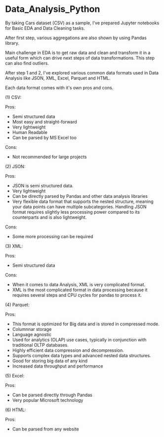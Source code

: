 # Data_Analysis_Python

By taking Cars dataset (CSV) as a sample, I've prepared Jupyter notebooks for Basic EDA and Data Cleaning tasks. 

After first step, various aggregations are also shown by using Pandas library.

Main challenge in EDA is to get raw data and clean and transform it in a useful form which can drive next steps of data transformations.
This step can also find outliers.

After step 1 and 2, I've explored various common data formats used in Data Analysis like JSON, XML, Excel, Parquet and HTML.

Each data format comes with it's own pros and cons.

(1) CSV:

Pros:
- Semi structured data
- Most easy and straight-forward
- Very lightweight
- Human Readable
- Can be parsed by MS Excel too

Cons:
- Not recommended for large projects

(2) JSON:

Pros:
- JSON is semi structured data.
- Very lightweight
- Can be directly parsed by Pandas and other data analysis libraries
- Very flexible data format that supports the nested structure, meaning your data points can have multiple subcategories. Handling JSON format requires slightly less processing power compared to its counterparts and is also lightweight.
  
Cons:
- Some more processing can be required

(3) XML:

Pros:
- Semi structured data
  
Cons:
-  When it comes to data Analysis, XML is very complicated format.
-  XML is the most complicated format in data processing because it requires several steps and CPU cycles for pandas to process it.
  
(4) Parquet:

Pros:
- This format is optimized for Big data and is stored in compressed mode.
- Columnnar storage
- Language agnostic
- Used for analytics (OLAP) use cases, typically in conjunction with traditional OLTP databases.
- Highly efficient data compression and decompression.
- Supports complex data types and advanced nested data structures.
- Good for storing big data of any kind
- Increased data throughput and performance

(5) Excel:

Pros:
- Can be parsed directly through Pandas
- Very popular Microsoft technology

(6) HTML:

Pros:
- Can be parsed from any website


